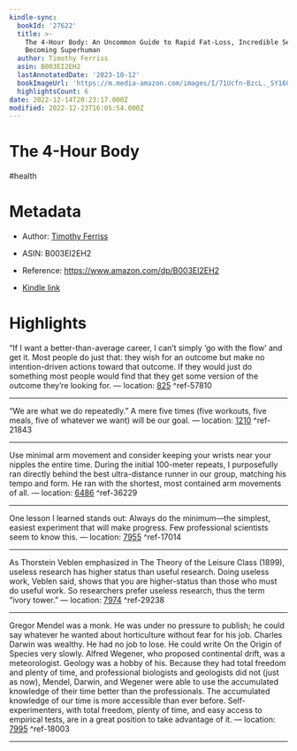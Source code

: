 ```yaml
---
kindle-sync:
  bookId: '27622'
  title: >-
    The 4-Hour Body: An Uncommon Guide to Rapid Fat-Loss, Incredible Sex, and
    Becoming Superhuman
  author: Timothy Ferriss
  asin: B003EI2EH2
  lastAnnotatedDate: '2023-10-12'
  bookImageUrl: 'https://m.media-amazon.com/images/I/71Ucfn-BzcL._SY160.jpg'
  highlightsCount: 6
date: 2022-12-14T20:23:17.000Z
modified: 2022-12-23T16:05:54.000Z
---
```

# The 4-Hour Body

#health 

# Metadata

* Author: [Timothy Ferriss](https://www.amazon.com/Timothy-Ferriss/e/B001ILKBW2/ref=dp_byline_cont_ebooks_1)

* ASIN: B003EI2EH2

* Reference: <https://www.amazon.com/dp/B003EI2EH2>

* [Kindle link](kindle://book?action=open&asin=B003EI2EH2)

# Highlights

“If I want a better-than-average career, I can’t simply ‘go with the flow’ and get it. Most people do just that: they wish for an outcome but make no intention-driven actions toward that outcome. If they would just do something most people would find that they get some version of the outcome they’re looking for. — location: [825](kindle://book?action=open&asin=B003EI2EH2&location=825) ^ref-57810

---
“We are what we do repeatedly.” A mere five times (five workouts, five meals, five of whatever we want) will be our goal. — location: [1210](kindle://book?action=open&asin=B003EI2EH2&location=1210) ^ref-21843

---
Use minimal arm movement and consider keeping your wrists near your nipples the entire time. During the initial 100-meter repeats, I purposefully ran directly behind the best ultra-distance runner in our group, matching his tempo and form. He ran with the shortest, most contained arm movements of all. — location: [6486](kindle://book?action=open&asin=B003EI2EH2&location=6486) ^ref-36229

---

One lesson I learned stands out: Always do the minimum—the simplest, easiest experiment that will make progress. Few professional scientists seem to know this. — location: [7955](kindle://book?action=open&asin=B003EI2EH2&location=7955) ^ref-17014

---

As Thorstein Veblen emphasized in The Theory of the Leisure Class (1899), useless research has higher status than useful research. Doing useless work, Veblen said, shows that you are higher-status than those who must do useful work. So researchers prefer useless research, thus the term “ivory tower.” — location: [7974](kindle://book?action=open&asin=B003EI2EH2&location=7974) ^ref-29238

---

Gregor Mendel was a monk. He was under no pressure to publish; he could say whatever he wanted about horticulture without fear for his job. Charles Darwin was wealthy. He had no job to lose. He could write On the Origin of Species very slowly. Alfred Wegener, who proposed continental drift, was a meteorologist. Geology was a hobby of his. Because they had total freedom and plenty of time, and professional biologists and geologists did not (just as now), Mendel, Darwin, and Wegener were able to use the accumulated knowledge of their time better than the professionals. The accumulated knowledge of our time is more accessible than ever before. Self-experimenters, with total freedom, plenty of time, and easy access to empirical tests, are in a great position to take advantage of it. — location: [7995](kindle://book?action=open&asin=B003EI2EH2&location=7995) ^ref-18003

---
